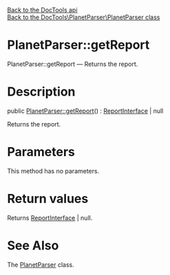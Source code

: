 [Back to the DocTools api](https://github.com/lingtalfi/DocTools/blob/master/doc/api/DocTools.md)<br>
[Back to the DocTools\PlanetParser\PlanetParser class](https://github.com/lingtalfi/DocTools/blob/master/doc/api/DocTools/PlanetParser/PlanetParser.md)


PlanetParser::getReport
================



PlanetParser::getReport — Returns the report.




Description
================


public [PlanetParser::getReport](https://github.com/lingtalfi/DocTools/blob/master/doc/api/DocTools/PlanetParser/PlanetParser/getReport.md)() : [ReportInterface](https://github.com/lingtalfi/DocTools/blob/master/doc/api/DocTools/Report/ReportInterface.md) | null




Returns the report.




Parameters
================

This method has no parameters.


Return values
================

Returns [ReportInterface](https://github.com/lingtalfi/DocTools/blob/master/doc/api/DocTools/Report/ReportInterface.md) | null.







See Also
================

The [PlanetParser](https://github.com/lingtalfi/DocTools/blob/master/doc/api/DocTools/PlanetParser/PlanetParser.md) class.
